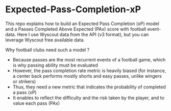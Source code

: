 # Expected-Pass-Completion-xP

This repo explains how to build an Expected Pass Completion (xP) model and a Passes Completed Above Expected (PAx) score with football event-data.
Here I use Wyscout data from the API (v3 format), but you can leverage Wyscout free available data.

Why football clubs need such a model ?
- Because passes are the most recurrent events of a football game, which is why passing ability must be evaluated
- However, the pass completion rate metric is heavily biased (for instance, a center back performs mostly shorts and easy passes, unlike wingers or strikers)
- Thus, they need a new metric that indicates the probability of completed a pass (xP)
- It enables to reflect the difficulty and the risk taken by the player, and to value each pass (PAx)
